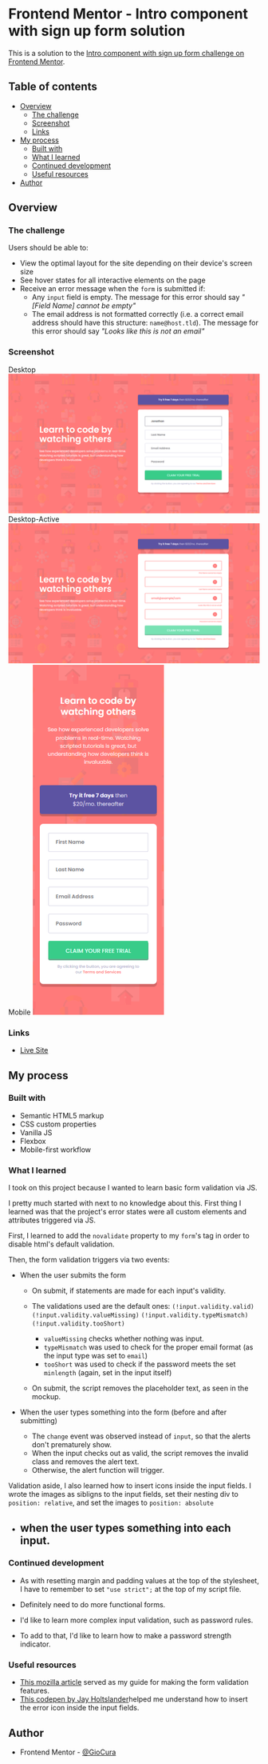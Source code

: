 # Frontend Mentor - Intro component with sign up form solution

This is a solution to the [Intro component with sign up form challenge on Frontend Mentor](https://www.frontendmentor.io/challenges/intro-component-with-signup-form-5cf91bd49edda32581d28fd1).

## Table of contents

- [Overview](#overview)
  - [The challenge](#the-challenge)
  - [Screenshot](#screenshot)
  - [Links](#links)
- [My process](#my-process)
  - [Built with](#built-with)
  - [What I learned](#what-i-learned)
  - [Continued development](#continued-development)
  - [Useful resources](#useful-resources)
- [Author](#author)

## Overview

### The challenge

Users should be able to:

- View the optimal layout for the site depending on their device's screen size
- See hover states for all interactive elements on the page
- Receive an error message when the `form` is submitted if:
  - Any `input` field is empty. The message for this error should say _"[Field Name] cannot be empty"_
  - The email address is not formatted correctly (i.e. a correct email address should have this structure: `name@host.tld`). The message for this error should say _"Looks like this is not an email"_

### Screenshot

Desktop
![Desktop](images/screenshot-desktop.png)
Desktop-Active
![Desktop-Active](images/screenshot-desktop-active.png)
Mobile
![Mobile](images/screenshot-mobile.png)

### Links

- [Live Site](https://gc17-intro-signup.netlify.app)

## My process

### Built with

- Semantic HTML5 markup
- CSS custom properties
- Vanilla JS
- Flexbox
- Mobile-first workflow

### What I learned

I took on this project because I wanted to learn basic form validation via JS.

I pretty much started with next to no knowledge about this. First thing I learned was that the project's error states were all custom elements and attributes triggered via JS.

First, I learned to add the `novalidate` property to my `form`'s tag in order to disable html's default validation.

Then, the form validation triggers via two events:

- When the user submits the form

  - On submit, if statements are made for each input's validity.
  - The validations used are the default ones:
    `(!input.validity.valid)`
    `(!input.validity.valueMissing)`
    `(!input.validity.typeMismatch)`
    `(!input.validity.tooShort)`

    - `valueMissing` checks whether nothing was input.
    - `typeMismatch` was used to check for the proper email format (as the input type was set to `email`)
    - `tooShort` was used to check if the password meets the set `minlength` (again, set in the input itself)

  - On submit, the script removes the placeholder text, as seen in the mockup.

- When the user types something into the form (before and after submitting)

  - The `change` event was observed instead of `input`, so that the alerts don't prematurely show.
  - When the input checks out as valid, the script removes the invalid class and removes the alert text.
  - Otherwise, the alert function will trigger.

Validation aside, I also learned how to insert icons inside the input fields. I wrote the images as sibligns to the input fields, set their nesting div to `position: relative`, and set the images to `position: absolute`

- ## when the user types something into each input.

### Continued development

- As with resetting margin and padding values at the top of the stylesheet, I have to remember to set `"use strict";` at the top of my script file.

- Definitely need to do more functional forms.

- I'd like to learn more complex input validation, such as password rules.

- To add to that, I'd like to learn how to make a password strength indicator.

### Useful resources

- [This mozilla article](https://developer.mozilla.org/en-US/docs/Learn/Forms/Form_validation) served as my guide for making the form validation features.
- [This codepen by Jay Holtslander](https://codepen.io/j_holtslander/pen/Yxdqwd)helped me understand how to insert the error icon inside the input fields.

## Author

- Frontend Mentor - [@GioCura](https://www.frontendmentor.io/profile/GioCura)
